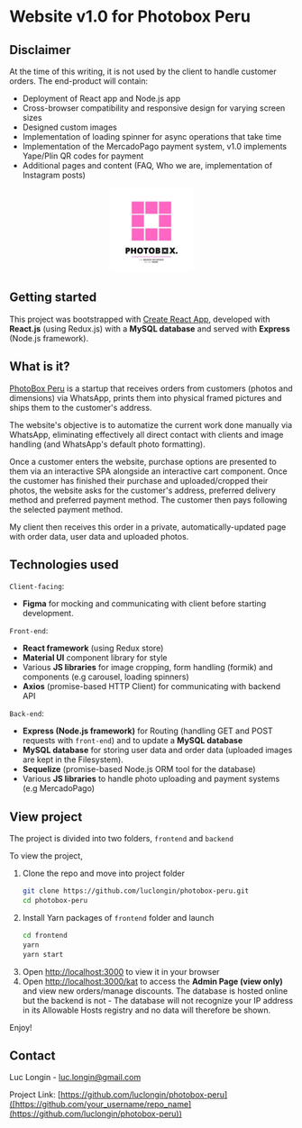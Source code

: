 # Website v1.0 for Photobox Peru 

## Disclaimer
At the time of this writing, it is not used by the client to handle customer orders. The end-product will contain:
* Deployment of React app and Node.js app 
* Cross-browser compatibility and responsive design for varying screen sizes
* Designed custom images
* Implementation of loading spinner for async operations that take time
* Implementation of the MercadoPago payment system, v1.0 implements Yape/Plin QR codes for payment
* Additional pages and content (FAQ, Who we are, implementation of Instagram posts)

<div align="center">
  <a href="https://github.com/luclongin/photobox-peru">
    <img src="readme/logo.jpg" alt="Logo" width="150" height="150">
  </a>
</div>

## Getting started

This project was bootstrapped with [Create React App](https://github.com/facebook/create-react-app), developed with **React.js** (using Redux.js) with a **MySQL database** and served with **Express** (Node.js framework).

## What is it?
[PhotoBox Peru](https://www.instagram.com/photobox.peru/) is a startup that receives orders from customers (photos and dimensions) via WhatsApp, prints them into physical framed pictures and ships them to the customer's address. 

The website's objective is to automatize the current work done manually via WhatsApp, eliminating effectively all direct contact with clients and image handling (and WhatsApp's default photo formatting). 

Once a customer enters the website, purchase options are presented to them via an interactive SPA alongside an interactive cart component. Once the customer has finished their purchase and uploaded/cropped their photos, the website asks for the customer's address, preferred delivery method and preferred payment method. The customer then pays following the selected payment method.

My client then receives this order in a private, automatically-updated page with order data, user data and uploaded photos.

## Technologies used
`Client-facing`:

* **Figma** for mocking and communicating with client before starting development.

`Front-end`: 

* **React framework** (using Redux store)
* **Material UI** component library for style
* Various **JS libraries** for image cropping, form handling (formik) and components (e.g carousel, loading spinners)
* **Axios** (promise-based HTTP Client) for communicating with backend API

`Back-end`: 

* **Express (Node.js framework)** for Routing (handling GET and POST requests with `front-end`) and to update a **MySQL database**
* **MySQL database** for storing user data and order data (uploaded images are kept in the Filesystem).
* **Sequelize** (promise-based Node.js ORM tool for the database)
* Various **JS libraries** to handle photo uploading and payment systems (e.g MercadoPago)

## View project
The project is divided into two folders, `frontend` and `backend`

To view the project, 
1. Clone the repo and move into project folder
   ```sh
   git clone https://github.com/luclongin/photobox-peru.git
   cd photobox-peru
   ```
2. Install Yarn packages of `frontend` folder and launch
   ```sh
   cd frontend
   yarn 
   yarn start
   ```
4. Open [http://localhost:3000](http://localhost:3000) to view it in your browser
5. Open [http://localhost:3000/kat](http://localhost:3000/kat) to access the **Admin Page (view only)** and view new orders/manage discounts. The database is hosted online but the backend is not - The database will not recognize your IP address in its Allowable Hosts registry and no data will therefore be shown. 
   
Enjoy!

## Contact

Luc Longin - luc.longin@gmail.com

Project Link: [https://github.com/luclongin/photobox-peru]([https://github.com/your_username/repo_name](https://github.com/luclongin/photobox-peru))
